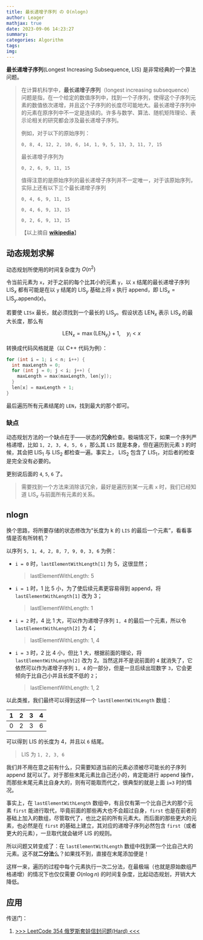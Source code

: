 ```yaml
---
title: 最长递增子序列 の O(nlogn)
author: Leager
mathjax: true
date: 2023-09-06 14:23:27
summary:
categories: Algorithm
tags:
img:
---
```


**最长递增子序列**(Longest Increasing Subsequence, LIS) 是非常经典的一个算法问题。

<!--more-->

> 在计算机科学中，**最长递增子序列**（longest increasing subsequence）问题是指，在一个给定的数值序列中，找到一个子序列，使得这个子序列元素的数值依次递增，并且这个子序列的长度尽可能地大。最长递增子序列中的元素在原序列中不一定是连续的。许多与数学、算法、随机矩阵理论、表示论相关的研究都会涉及最长递增子序列。
>
> 例如，对于以下的原始序列：
>
> `0, 8, 4, 12, 2, 10, 6, 14, 1, 9, 5, 13, 3, 11, 7, 15`
>
> 最长递增子序列为
>
> `0, 2, 6, 9, 11, 15`
>
> 值得注意的是原始序列的最长递增子序列并不一定唯一，对于该原始序列，实际上还有以下三个最长递增子序列
>
> `0, 4, 6, 9, 11, 15`
>
> `0, 4, 6, 9, 13, 15`
>
> `0, 2, 6, 9, 13, 15`
>
> 【以上摘自 [**wikipedia**](https://zh.wikipedia.org/zh-cn/%E6%9C%80%E9%95%BF%E9%80%92%E5%A2%9E%E5%AD%90%E5%BA%8F%E5%88%97)】

## 动态规划求解

动态规划所使用的时间复杂度为 $O(n^2)$

令当前元素为 `x`，对于之前的每个比其小的元素 `y`，以 `x` 结尾的最长递增子序列 $\text{LIS}_x$ 都有可能是在以 `y` 结尾的 $\text{LIS}_y$ 基础上将 `x` 执行 append，即 $\text{LIS}_x = \text{LIS}_y.\text{append}(x)$。

若要使 `LISx` 最长，就必须找到一个最长的 $\text{LIS}_y$。假设状态 $\text{LEN}_x$ 表示 $\text{LIS}_x$ 的最大长度，那么有

$$
\text{LEN}_x = \max(\text{LEN}_{y_i}) + 1, \quad y_i < x
$$

转换成代码风格就是（以 C++ 代码为例）：

```C++
for (int i = 1; i < n; i++) {
  int maxLength = 0;
  for (int j = 0; j < i; j++) {
    maxLength = max(maxLength, len[y]);
  }
  len[x] = maxLength + 1;
}
```

最后遍历所有元素结尾的 `LEN`，找到最大的那个即可。

### 缺点

动态规划方法的一个缺点在于——状态的**冗余**检查。极端情况下，如果一个序列严格递增，比如 `1, 2, 3, 4, 5, 6` ，那么其 `LIS` 就是本身，但在遍历到元素 `3` 的时候，其会把 $\text{LIS}_1$ 与 $\text{LIS}_2$ 都检查一遍。事实上， $\text{LIS}_2$ 包含了 $\text{LIS}_1$，对后者的检查是完全没有必要的。

更别说后面的 `4`, `5`, `6` 了。

> 需要找到一个方法来消除该冗余，最好是遍历到某一元素 `x` 时，我们已经知道 $\text{LIS}_x$ 与前面所有元素的关系。

## nlogn

换个思路，将所要存储的状态修改为“长度为 k 的 `LIS` 的最后一个元素”，看看事情是否有所转机？

以序列 `5, 1, 4, 2, 8, 7, 9, 0, 3, 6` 为例：

- `i = 0` 时，`lastElementWithLength[1]` 为 5，这很显然；

  > lastElementWithLength: 5

- `i = 1` 时，1 比 5 小，为了使后续元素更容易得到 append，将 `lastElementWithLength[1]` 改为 3；

  > lastElementWithLength: 1

- `i = 2` 时，4 比 1 大，可以作为递增子序列 `1, 4` 的最后一个元素，所以令 `lastElementWithLength[2]` 为 4；

  > lastElementWithLength: 1, 4

- `i = 3` 时，2 比 4 小，但比 1 大，根据前面的理论，将 `lastElementWithLength[2]` 改为 2。当然这并不是说前面的 `4` 就消失了，它依然可以作为递增子序列 `1, 4` 的一部分，但是一旦后续出现数字 `3`，它会更倾向于比自己小并且长度不低的 `2`；

  > lastElementWithLength: 1, 2


以此类推，我们最终可以得到这样一个 `lastElementWithLength` 数组：

|   1   |   2   |   3   |   4   |
| :---: | :---: | :---: | :---: |
|   0   |   2   |   3   |   6   |

可以得到 LIS 的长度为 4，并且以 `6` 结尾。

> LIS 为 `1, 2, 3, 6`

我们并不用在意之前有什么，只需要知道当前的元素必须被尽可能长的子序列 append 就可以了。对于那些末尾元素比自己还小的，肯定能进行 append 操作，而那些末尾元素比自身大的，则有可能取而代之，很典型的就是上面 `i=3` 时的情况。

事实上，在 `lastElementWithLength` 数组中，有且仅有第一个比自己大的那个元素 `first` 能进行取代，毕竟前面的那些再大也不会超过自身，`first` 也是在前者的基础上加入的数组，尽管取代了，也比之前的所有元素大。而后面的那些更大的元素，也必然是在 `first` 的基础上建立，其对应的递增子序列必然包含 `first`（或者更大的元素），一旦取代就会破坏 LIS 的规则。

所以问题又转变成了：在 `lastElementWithLength` 数组中找到第一个比自己大的元素。这不就**二分法**么？如果找不到，直接在末尾添加便是！

这样一来，遍历的过程中每个元素执行一次二分法，在最极端（也就是原始数组严格递增）的情况下也仅仅需要 $O(n\log n)$ 的时间复杂度，比起动态规划，开销大大降低。

## 应用

传送门：

1. [>>> LeetCode 354 俄罗斯套娃信封问题(Hard) <<<](https://leetcode.cn/problems/russian-doll-envelopes/)